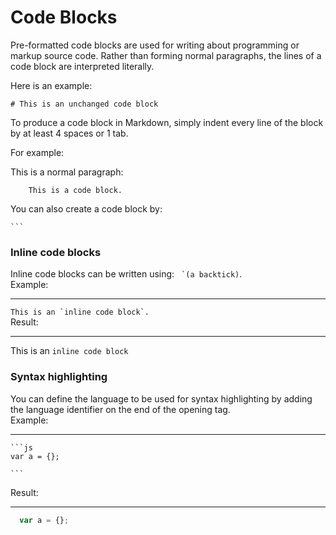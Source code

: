 # Code Blocks

Pre-formatted code blocks are used for writing about programming or markup source code. Rather than forming normal paragraphs, the lines of a code block are interpreted literally.

Here is an example:

    # This is an unchanged code block

To produce a code block in Markdown, simply indent every line of the block by at least 4 spaces or 1 tab.

For example:


This is a normal paragraph:

        This is a code block.
   

You can also create a code block by:

    ```

### Inline code blocks

Inline code blocks can be written using: `` `(a backtick)``.  
Example:  
***   
``This is an `inline code block`.``  
Result:  
***    
This is an `inline code block`

### Syntax highlighting

You can define the language to be used for syntax highlighting by adding the language identifier on the end of the opening tag.  
Example:   
***  
    ```js  
    var a = {};  

    ```   
Result:  
***  
```js  
  var a = {};   
```  
  
